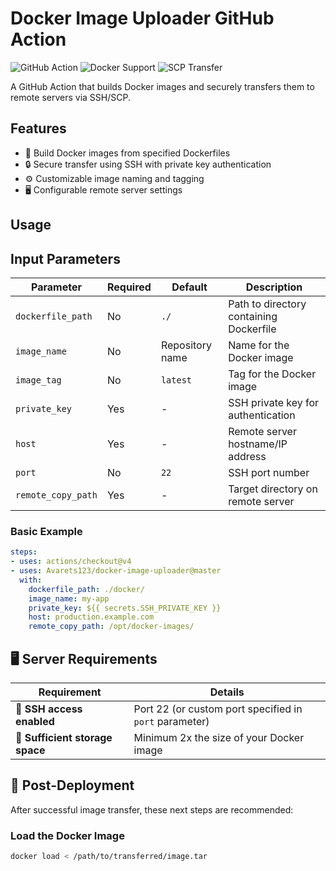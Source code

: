# Docker Image Uploader GitHub Action

![GitHub Action](https://img.shields.io/badge/GitHub-Action-blue)
![Docker Support](https://img.shields.io/badge/Docker-✓-blue)
![SCP Transfer](https://img.shields.io/badge/SCP-Transfer-green)

A GitHub Action that builds Docker images and securely transfers them to remote servers via SSH/SCP.

## Features

- 🐳 Build Docker images from specified Dockerfiles
- 🔒 Secure transfer using SSH with private key authentication
- ⚙️ Customizable image naming and tagging
- 🖥️ Configurable remote server settings

## Usage


## Input Parameters

| Parameter           | Required     | Default          | Description |
|---------------------|--------------|------------------|-------------|
| `dockerfile_path`   | No           | `./`             | Path to directory containing Dockerfile |
| `image_name`        | No           | Repository name  | Name for the Docker image |
| `image_tag`         | No           | `latest`         | Tag for the Docker image |
| `private_key`       | Yes          | -                | SSH private key for authentication |
| `host`              | Yes          | -                | Remote server hostname/IP address |
| `port`              | No           | `22`             | SSH port number |
| `remote_copy_path`  | Yes          | -                | Target directory on remote server |


### Basic Example

```yaml
steps:
- uses: actions/checkout@v4
- uses: Avarets123/docker-image-uploader@master
  with:
    dockerfile_path: ./docker/
    image_name: my-app
    private_key: ${{ secrets.SSH_PRIVATE_KEY }}
    host: production.example.com
    remote_copy_path: /opt/docker-images/
```



## 🖥️ Server Requirements

| Requirement | Details |
|------------|---------|
| 🔑 **SSH access enabled** | Port 22 (or custom port specified in `port` parameter) |
| 💾 **Sufficient storage space** | Minimum 2x the size of your Docker image |


## 🔄 Post-Deployment

After successful image transfer, these next steps are recommended:

### Load the Docker Image
```bash
docker load < /path/to/transferred/image.tar